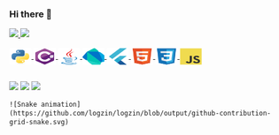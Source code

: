 ### Hi there 👋
 <div>
  <a href="https://github.com/logzin">
  <img height="180em" src="https://github-readme-stats.vercel.app/api?username=logzin&show_icons=true&theme=tokyonight&include_all_commits=true&count_private=true"/>
  <img height="180em" src="https://github-readme-stats.vercel.app/api/top-langs/?username=logzin&layout=compact&langs_count=7&theme=tokyonight"/>
</div>
  
<div style="display: inline_block"><br>
   <img align="center" alt="Logzin-Python" height="30" width="40" src="https://raw.githubusercontent.com/devicons/devicon/master/icons/python/python-original.svg">
  <img align="center" alt="Logzin-Csharp" height="30" width="40" src="https://raw.githubusercontent.com/devicons/devicon/master/icons/csharp/csharp-original.svg">
  <img align="center" alt="Logzin-Java" height="30" width="40" src="https://raw.githubusercontent.com/devicons/devicon/master/icons/java/java-original.svg">
  <img align="center" alt="Logzin-Dart" height="30" width="40" src="https://raw.githubusercontent.com/devicons/devicon/master/icons/dart/dart-original.svg">
  <img align="center" alt="Logzin-Flutter" height="30" width="40" src="https://raw.githubusercontent.com/devicons/devicon/master/icons/flutter/flutter-original.svg">
  <img align="center" alt="Logzin-Html5" height="30" width="40" src="https://raw.githubusercontent.com/devicons/devicon/master/icons/html5/html5-original.svg">
  <img align="center" alt="Logzin-css" height="30" width="40" src="https://raw.githubusercontent.com/devicons/devicon/master/icons/css3/css3-original.svg">
  <img align="center" alt="Logzin-javascrip" height="30" width="40" src="https://raw.githubusercontent.com/devicons/devicon/master/icons/javascript/javascript-original.svg">
</div>
    
  ##
 
  <div>
  <a href="https://instagram.com/_johanrecaman_" target="_blank"><img src="https://img.shields.io/badge/-Instagram-%23E4405F?style=for-the-badge&logo=instagram&logoColor=white" target="_blank"></a>
    <a href="https://twitter.com/_johanrecaman_" target="_blank"><img src="https://img.shields.io/badge/Twitter-1DA1F2?style=for-the-badge&logo=twitter&logoColor=white" target="_blank"></a>
   <a href="https://steamcommunity.com/id/logzin/" target="_blank"><img src="https://img.shields.io/badge/Steam-000000?style=for-the-badge&logo=steam&logoColor=white" target="_blank"></a>
    
    ![Snake animation](https://github.com/logzin/logzin/blob/output/github-contribution-grid-snake.svg)
    
</div>

